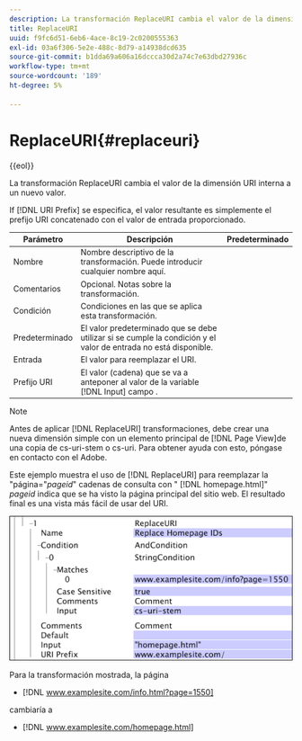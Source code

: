 ```yaml
---
description: La transformación ReplaceURI cambia el valor de la dimensión URI interna a un nuevo valor.
title: ReplaceURI
uuid: f9fc6d51-6eb6-4ace-8c19-2c0200555363
exl-id: 03a6f306-5e2e-488c-8d79-a14938dcd635
source-git-commit: b1dda69a606a16dccca30d2a74c7e63dbd27936c
workflow-type: tm+mt
source-wordcount: '189'
ht-degree: 5%

---
```


# ReplaceURI{#replaceuri}

{{eol}}

La transformación ReplaceURI cambia el valor de la dimensión URI interna a un nuevo valor.

If [!DNL URI Prefix] se especifica, el valor resultante es simplemente el prefijo URI concatenado con el valor de entrada proporcionado.

| Parámetro | Descripción | Predeterminado |
|---|---|---|
| Nombre | Nombre descriptivo de la transformación. Puede introducir cualquier nombre aquí. |  |
| Comentarios | Opcional. Notas sobre la transformación. |  |
| Condición | Condiciones en las que se aplica esta transformación. |  |
| Predeterminado | El valor predeterminado que se debe utilizar si se cumple la condición y el valor de entrada no está disponible. |  |
| Entrada | El valor para reemplazar el URI. |  |
| Prefijo URI | El valor (cadena) que se va a anteponer al valor de la variable [!DNL Input] campo . |  |

>[!NOTE]
>
>Antes de aplicar [!DNL ReplaceURI] transformaciones, debe crear una nueva dimensión simple con un elemento principal de [!DNL Page View]de una copia de cs-uri-stem o cs-uri. Para obtener ayuda con esto, póngase en contacto con el Adobe.

Este ejemplo muestra el uso de [!DNL ReplaceURI] para reemplazar la &quot;página=&quot;*pageid*&quot; cadenas de consulta con &quot; [!DNL homepage.html]&quot; *pageid* indica que se ha visto la página principal del sitio web. El resultado final es una vista más fácil de usar del URI.

![](assets/cfg_TransformationType_ReplaceURI.bmp)

Para la transformación mostrada, la página

* [!DNL www.examplesite.com/info.html?page=1550]

cambiaría a

* [!DNL www.examplesite.com/homepage.html]

